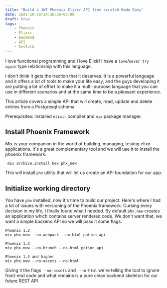 ```yaml
---
title: "Build a JWT Phoenix Elixir API from scratch Made Easy"
date: 2021-10-26T14:36:36+03:00
draft: true
tags: 
    - Phoenix
    - Elixir
    - Backend
    - API
    - DevTalk
---
```


I love functional programming and I love Elixir! I have a `love`/`never try again` type relationship with this language.

I don't think it gets the traction that it deserves. It is a powerful language and it offers a lot of tools to make your life easy, and the guys developing it are putting a lot of effort to make it a multi-purpose language that you can use in different scenarios and at the same time to be a pleasant experience.

This article covers a simple API that will create, read, update and delete entries from a Postgresql schema

Prerequisites:
installed ```elixir``` compiler and ```mix``` package manager.

## Install Phoenix Framework

Mix is your companion in the world of building, managing, testing elixir applications. It's a great complementary tool and we will use it to install the phoenix framework:

```
 mix archive.install hex phx_new   
```

This will install ```phx``` utility that will let us create an API foundation for our app.

## Initialize working directory

You have ```phx``` installed, now it's time to build our project. 
Here's where I had a lot of issues with versioning of the Phoenix framework. Cursing every decision in my life, I finally found what I needed. 
By default ```phx.new``` creates an application which contains server rendered code. We don't want that, we want a simple backend API so we will pass it some flags.

```
Phoenix 1.2 
mix phx.new --no-webpack --no-html potion_api

Phoenix 1.3
mix phx.new --no-brunch --no-html potion_api

Phoenix 1.4 and higher
mix phx.new --no-assets --no-html
```

Giving it the flags `--no-assets` and `--no-html` we're telling the tool to ignore front-end code and what remains is a pure clean backend skeleton for our future REST API
